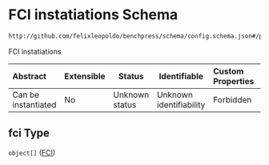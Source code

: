 # FCI instatiations Schema

```txt
http://github.com/felixleopoldo/benchpress/schema/config.schema.json#/properties/resources/properties/structure_learning_algorithms/properties/fci
```

FCI instatiations


| Abstract            | Extensible | Status         | Identifiable            | Custom Properties | Additional Properties | Access Restrictions | Defined In                                                                  |
| :------------------ | ---------- | -------------- | ----------------------- | :---------------- | --------------------- | ------------------- | --------------------------------------------------------------------------- |
| Can be instantiated | No         | Unknown status | Unknown identifiability | Forbidden         | Allowed               | none                | [config.schema.json\*](../../out/config.schema.json "open original schema") |

## fci Type

`object[]` ([FCI](config-definitions-fci.md))
